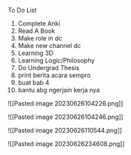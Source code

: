 To Do List
1. Complete Anki
2. Read A Book
3. Make role in dc
4. Make new channel dc
5. Learning 3D
6. Learning Logic/Philosophy
7. Do Undergrad Thesis
8. print berita acara sempro
9. buat bab 4
10. bantu abg ngerjain kerja nya

![[Pasted image 20230626104226.png]]

![[Pasted image 20230626104246.png]]

![[Pasted image 20230626110544.png]]

![[Pasted image 20230626234608.png]]